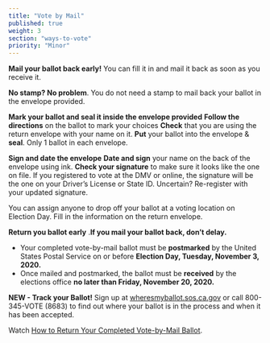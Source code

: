 ```yaml
---
title: "Vote by Mail"
published: true
weight: 3
section: "ways-to-vote"
priority: "Minor"
---
```


**Mail your ballot back early!** You can fill it in and mail it back as soon as you receive it. 

**No stamp? No problem**. You do not need a stamp to mail back your ballot in the envelope provided.

**Mark your ballot and seal it inside the envelope provided**
**Follow the directions** on the ballot to mark your choices
**Check** that you are using the return envelope with your name on it.
**Put** your ballot into the envelope & **seal**. Only 1 ballot in each envelope.

**Sign and date the envelope**
**Date and sign** your name on the back of the envelope using ink.
**Check your signature** to make sure it looks like the one on file.
If you registered to vote at the DMV or online, the signature will be the one on your Driver’s License or State ID.
Uncertain? Re-register with your updated signature.  

You can assign anyone to drop off your ballot at a voting location on Election Day. Fill in the information on the return envelope.  

**Return you ballot early**
.**If you mail your ballot back, don’t delay.**  
- Your completed vote-by-mail ballot must be **postmarked** by the United States Postal Service on or before **Election Day, Tuesday, November 3, 2020.**
- Once mailed and postmarked, the ballot must be **received** by the elections office **no later than Friday, November 20, 2020.**

**NEW - Track your Ballot!** Sign up at [wheresmyballot.sos.ca.gov](https://california.ballottrax.net/voter/) or call 800-345-VOTE (8683) to find out where your ballot is in the process and when it has been accepted. 

Watch [How to Return Your Completed Vote-by-Mail Ballot](https://www.google.com/url?q=https://www.youtube.com/watch?v%3DhFH3YZrhBag%26feature%3Dyoutu.be&sa=D&ust=1576113195433000&usg=AFQjCNGr5kb0Ft2GLwC551ertzTHTcQlHg).